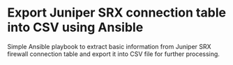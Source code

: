 Export Juniper SRX connection table into CSV using Ansible
===================================

Simple Ansible playbook to extract basic information from Juniper SRX firewall connection table and export it into CSV file for further processing.
